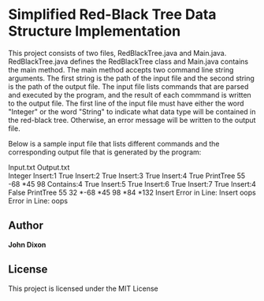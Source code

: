 # Simplified Red-Black Tree Data Structure Implementation

This project consists of two files, RedBlackTree.java and Main.java. RedBlackTree.java
defines the RedBlackTree class and Main.java contains the main method. The main method accepts
two command line string arguments. The first string is the path of the input file and the second string
is the path of the output file. The input file lists commands that are parsed and executed by the
program, and the result of each commmand is written to the output file. The first line of the input file
must have either the word "Integer" or the word "String" to indicate what data type will be contained
in the red-black tree. Otherwise, an error message will be written to the output file.

Below is a sample input file that lists different commands and the corresponding output file that is generated by
the program:

Input.txt			Output.txt			
	Integer
	Insert:1			True
	Insert:2			True
	Insert:3			True
	Insert:4			True
	PrintTree			55 -68 *45 98
	Contains:4			True
	Insert:5			True
	Insert:6			True
	Insert:7			True
	Insert:4			False
	PrintTree			55 32 *-68 *45 98 *84 *132
	Insert				Error in Line: Insert
	oops				Error in Line: oops

## Author
**John Dixon**

## License
This project is licensed under the MIT License

